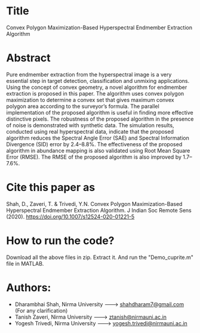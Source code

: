 # Title
Convex Polygon Maximization-Based Hyperspectral Endmember Extraction Algorithm

# Abstract
Pure endmember extraction from the hyperspectral image is a very essential step in target detection, classification and unmixing applications. Using the concept of convex geometry, a novel algorithm for endmember extraction is proposed in this paper. The algorithm uses convex polygon maximization to determine a convex set that gives maximum convex polygon area according to the surveyor’s formula. The parallel implementation of the proposed algorithm is useful in finding more effective distinctive pixels. The robustness of the proposed algorithm in the presence of noise is demonstrated with synthetic data. The simulation results, conducted using real hyperspectral data, indicate that the proposed algorithm reduces the Spectral Angle Error (SAE) and Spectral Information Divergence (SID) error by 2.4–8.8%. The effectiveness of the proposed algorithm in abundance mapping is also validated using Root Mean Square Error (RMSE). The RMSE of the proposed algorithm is also improved by 1.7–7.6%.

# Cite this paper as
Shah, D., Zaveri, T. & Trivedi, Y.N. Convex Polygon Maximization-Based Hyperspectral Endmember Extraction Algorithm. J Indian Soc Remote Sens (2020). https://doi.org/10.1007/s12524-020-01221-5

# How to run the code?
Download all the above files in zip. Extract it. And run the "Demo_cuprite.m" file in MATLAB. 

# Authors:
- Dharambhai Shah, Nirma University ---> shahdharam7@gmail.com (For any clarification)
- Tanish Zaveri, Nirma University ---> ztanish@nirmauni.ac.in
- Yogesh Trivedi, Nirma University ---> yogesh.trivedi@nirmauni.ac.in
  
